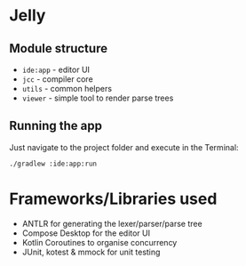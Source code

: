 # Jelly

## Module structure
- `ide:app` - editor UI
- `jcc` - compiler core
- `utils` - common helpers
- `viewer` - simple tool to render parse trees

## Running the app
Just navigate to the project folder and execute in the Terminal:
```
./gradlew :ide:app:run
```

# Frameworks/Libraries used
- ANTLR for generating the lexer/parser/parse tree
- Compose Desktop for the editor UI
- Kotlin Coroutines to organise concurrency
- JUnit, kotest & mmock for unit testing
